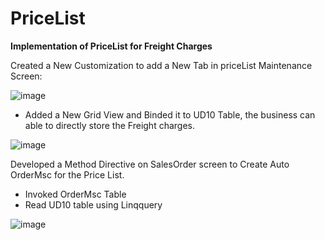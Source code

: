 # PriceList

**Implementation of PriceList for Freight Charges**

Created  a New Customization to add a  New Tab in priceList Maintenance Screen:

![image](https://github.com/MuraliDharanGopalakrishnan/PriceList/assets/102019076/8a6572b6-2b81-43da-a117-f040173c185d)

* Added a New Grid View and Binded it to UD10 Table, the business can able to directly store the Freight charges.

  
![image](https://github.com/MuraliDharanGopalakrishnan/PriceList/assets/102019076/86ffde4a-9cfa-4261-96c0-187f4d35cd55)


Developed  a Method Directive on SalesOrder screen to Create Auto OrderMsc for the Price List.
* Invoked OrderMsc Table
* Read UD10 table using Linqquery
  
![image](https://github.com/MuraliDharanGopalakrishnan/PriceList/assets/102019076/bb4a5882-0020-4e88-a6b6-a3b7bb220f73)

